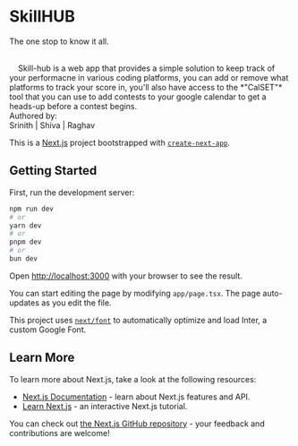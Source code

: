 # SkillHUB
The one stop to know it all.

<br>
&nbsp;&nbsp;&nbsp; Skill-hub is a web app that provides a simple solution to keep track of your performacne in various coding platforms, you can add or remove what platforms to track your score in, you'll also have access to the *"CalSET"* tool that you can use to add contests to your google calendar to get a heads-up before a contest begins.

<br>
Authored by:
<br>
Srinith | Shiva | Raghav
<br>

This is a [Next.js](https://nextjs.org/) project bootstrapped with [`create-next-app`](https://github.com/vercel/next.js/tree/canary/packages/create-next-app).

## Getting Started

First, run the development server:

```bash
npm run dev
# or
yarn dev
# or
pnpm dev
# or
bun dev
```

Open [http://localhost:3000](http://localhost:3000) with your browser to see the result.

You can start editing the page by modifying `app/page.tsx`. The page auto-updates as you edit the file.

This project uses [`next/font`](https://nextjs.org/docs/basic-features/font-optimization) to automatically optimize and load Inter, a custom Google Font.

## Learn More

To learn more about Next.js, take a look at the following resources:

- [Next.js Documentation](https://nextjs.org/docs) - learn about Next.js features and API.
- [Learn Next.js](https://nextjs.org/learn) - an interactive Next.js tutorial.

You can check out [the Next.js GitHub repository](https://github.com/vercel/next.js/) - your feedback and contributions are welcome!

